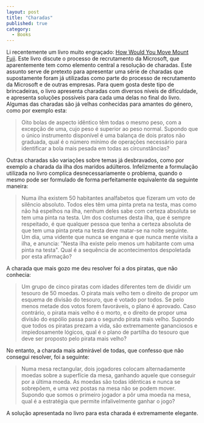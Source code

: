 ```yaml
---
layout: post
title: "Charadas"
published: true
category:
  - Books
---
```

<p>Li recentemente um livro muito engraçado: <a href="http://www.amazon.com/exec/obidos/tg/detail/-/0316919160?v=glance">How Would You Move Mount Fuji</a>. Este livro discute o processo de recrutamento da Microsoft, que aparentemente tem como elemento central a resolução de charadas. Este assunto serve de pretexto para apresentar uma série de charadas que supostamente foram já utilizadas como parte do processo de recrutamento da Microsoft e de outras empresas. Para quem gosta deste tipo de brincadeiras, o livro apresenta charadas com diversos níveis de dificuldade, e apresenta soluções possíveis para cada uma delas no final do livro. Algumas das charadas são já velhas conhecidas para amantes do género, como por exemplo esta:<br />
<blockquote>Oito bolas de aspecto idêntico têm todas o mesmo peso, com a excepção de uma, cujo peso é superior ao peso normal. Supondo que o único instrumento disponível é uma balança de dois pratos não graduada, qual é o número mínimo de operações necessário para identificar a bola mais pesada em todas as circunstâncias?</blockquote>Outras charadas são variações sobre temas já desbravados, como por exemplo a charada da ilha dos maridos adúlteros. Infelizmente a formulação utilizada no livro complica desnecessariamente o problema, quando o mesmo pode ser formulado de forma perfeitamente equivalente da seguinte maneira:<blockquote>Numa ilha existem 50 habitantes analfabetos que fizeram um voto de silêncio absoluto. Todos eles têm uma pinta preta na testa, mas como não há espelhos na ilha, nenhum deles sabe com certeza absoluta se tem uma pinta na testa. Um dos costumes desta ilha, que é sempre respeitado, é que qualquer pessoa que tenha a certeza absoluta de que tem uma pinta preta na testa deve matar-se na noite seguinte. Um dia, uma vidente que nunca se engana e que nunca mente visita a ilha, e anuncia: "Nesta ilha existe pelo menos um habitante com uma pinta na testa". Qual é a sequência de acontecimentos despoletada por esta afirmação?</blockquote>A charada que mais gozo me deu resolver foi a dos piratas, que não conhecia:<blockquote>Um grupo de cinco piratas com idades diferentes tem de dividir um tesouro de 50 moedas. O pirata mais velho tem o direito de propor um esquema de divisão do tesouro, que é votado por todos. Se pelo menos metade dos votos forem favoráveis, o plano é aprovado. Caso contrário, o pirata mais velho é o morto, e o direito de propor uma divisão do espólio passa para o segundo pirata mais velho. Supondo que todos os piratas prezam a vida, são extremamente gananciosos e impiedosamente lógicos, qual é o plano de partilha do tesouro que deve ser proposto pelo pirata mais velho?</blockquote>No entanto, a charada mais admirável de todas, que confesso que não consegui resolver, foi a seguinte:<blockquote>Numa mesa rectangular, dois jogadores colocam alternadamente moedas sobre a superfície da mesa, ganhando aquele que conseguir por a última moeda. As moedas são todas idênticas e nunca se sobrepõem, e uma vez postas na mesa não se podem mover. Supondo que somos o primeiro jogador a pôr uma moeda na mesa, qual é a estratégia que permite infalivelmente ganhar o jogo?</blockquote>A solução apresentada no livro para esta charada é extremamente elegante.</p>

